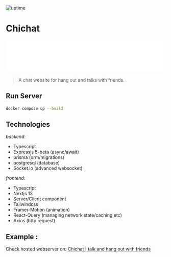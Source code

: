 ![uptime](https://img.shields.io/endpoint?url=https%3A%2F%2Fchichat.azeddine.xyz%2Fstatus)
# Chichat 
<img style="width: 100%;" src="https://raw.githubusercontent.com/azeddine-hmd/chichat/main/frontend/public/svg/chichat-logo.svg" width="100" height="100">

> A chat website for hang out and talks with friends.

## Run Server

```bash
docker compose up --build
```

## Technologies
*backend:*
  * Typescript
  * Expressjs 5-beta (async/await)
  * prisma (orm/migrations)
  * postgresql (database)
  * Socket.io (advanced websocket)

*frontend:*
  * Typescript
  * Nextjs 13
  * Server/Client component
  * Tailwindcss
  * Framer-Motion (animation)
  * React-Query (managing network state/caching etc)
  * Axios (http request)

## Example :
  Check hosted webserver on: [Chichat | talk and hang out with friends](https://chichat.azeddine.xyz)
